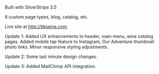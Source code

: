 Built with SilverStripe 3.5

8 custom page types, blog, catalog, etc.

Live site at http://tikiwine.com.

Update 1:
Added UX enhancements to header, main menu, wine catalog pages.
Added mobile tap feature to Instagram, Our Adventure thumbnail photo links.
Minor responsive styling adjustments.

Update 2:
Some last minute design changes.

Update 3:
Added MailChimp API integration.
